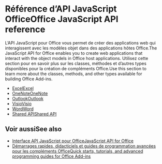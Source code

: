 # <a name="office-javascript-api-reference"></a><span data-ttu-id="32d5b-101">Référence d’API JavaScript Office</span><span class="sxs-lookup"><span data-stu-id="32d5b-101">Office JavaScript API reference</span></span>

<span data-ttu-id="32d5b-102">L’API JavaScript pour Office vous permet de créer des applications web qui interagissent avec les modèles objet dans des applications hôtes Office.</span><span class="sxs-lookup"><span data-stu-id="32d5b-102">The JavaScript API for Office enables you to create web applications that interact with the object models in Office host applications.</span></span> <span data-ttu-id="32d5b-103">Utilisez cette section pour en savoir plus sur les classes, méthodes et d’autres types disponibles pour la création de compléments Office.</span><span class="sxs-lookup"><span data-stu-id="32d5b-103">Use this section to learn more about the classes, methods, and other types available for building Office Add-ins.</span></span>

- [<span data-ttu-id="32d5b-104">Excel</span><span class="sxs-lookup"><span data-stu-id="32d5b-104">Excel</span></span>](https://docs.microsoft.com/javascript/api/excel?view=office-js)
- [<span data-ttu-id="32d5b-105">OneNote</span><span class="sxs-lookup"><span data-stu-id="32d5b-105">OneNote</span></span>](https://docs.microsoft.com/javascript/api/onenote?view=office-js)
- [<span data-ttu-id="32d5b-106">Outlook</span><span class="sxs-lookup"><span data-stu-id="32d5b-106">Outlook</span></span>](https://docs.microsoft.com/javascript/api/outlook?view=office-js)
- [<span data-ttu-id="32d5b-107">Visio</span><span class="sxs-lookup"><span data-stu-id="32d5b-107">Visio</span></span>](https://docs.microsoft.com/javascript/api/visio?view=office-js)
- [<span data-ttu-id="32d5b-108">Word</span><span class="sxs-lookup"><span data-stu-id="32d5b-108">Word</span></span>](https://docs.microsoft.com/javascript/api/word?view=office-js)
- [<span data-ttu-id="32d5b-109">Shared API</span><span class="sxs-lookup"><span data-stu-id="32d5b-109">Shared API</span></span>](https://docs.microsoft.com/javascript/api/office?view=office-js)

## <a name="see-also"></a><span data-ttu-id="32d5b-110">Voir aussi</span><span class="sxs-lookup"><span data-stu-id="32d5b-110">See also</span></span>

- [<span data-ttu-id="32d5b-111">Interface API JavaScript pour Office</span><span class="sxs-lookup"><span data-stu-id="32d5b-111">JavaScript API for Office</span></span>](https://docs.microsoft.com/javascript/office/javascript-api-for-office?view=office-js)
- [<span data-ttu-id="32d5b-112">Démarrages rapides, didacticiels et guides de programmation avancées pour les compléments Office</span><span class="sxs-lookup"><span data-stu-id="32d5b-112">Quick starts, tutorials, and advanced programming guides for Office Add-ins</span></span>](https://docs.microsoft.com/office/dev/add-ins/overview/office-add-ins?view=office-js)
